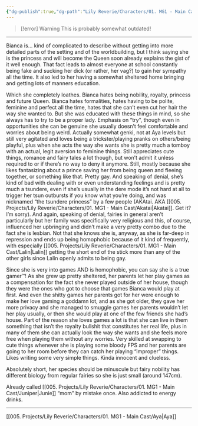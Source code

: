 ```yaml
---
{"dg-publish":true,"dg-path":"Lily Reverie/Characters/01. MG1 - Main Cast/Bianca.md","permalink":"/lily-reverie/characters/01-mg-1-main-cast/bianca/","created":"2024-01-20T03:06:50.397-03:00","updated":"2024-01-21T01:41:30.397-03:00"}
---
```


>[!error] Warning
>This is probably somewhat outdated!

---

Bianca is… kind of complicated to describe without getting into more detailed parts of the setting and of the worldbuilding, but I think saying she is the princess and will become the Queen soon already explains the gist of it well enough. That fact leads to almost everyone at school constantly being fake and sucking her dick (or rather, her vag?) to gain her sympathy all the time. It also led to her having a somewhat sheltered home bringing and getting lots of manners education.

Which she completely loathes. Bianca hates being nobility, royalty, princess and future Queen. Bianca hates formalities, hates having to be polite, feminine and perfect all the time, hates that she can’t even cut her hair the way she wanted to. But she was educated with these things in mind, so she always has to try to be a proper lady. Emphasis on “try”, though even in opportunities she can be genuine she usually doesn’t feel comfortable and worries about being weird. Actually somewhat genki, not at Aya levels but still very agitated and loves being a trickster/playing pranks on others/being playful, plus when she acts the way she wants she is pretty much a tomboy with an actual, legit aversion to feminine things. Still appreciates cute things, romance and fairy tales a lot though, but won’t admit it unless required to or if there’s no way to deny it anymore. Still, mostly because she likes fantasizing about a prince saving her from being queen and fleeing together, or something like that. Pretty gay. And speaking of denial, she’s kind of bad with dealing with or even understanding feelings and is pretty much a tsundere, even if she’s usually in the dere mode it’s not hard at all to trigger her tsun outbursts if you know what you’re doing, and was nicknamed “the tsundere princess” by a few people (AKAtai. AKA [[005. Projects/Lily Reverie/Characters/01. MG1 - Main Cast/Akatai\|Akatai]]. Get it? I’m sorry). And again, speaking of denial, fairies in general aren’t particularly but her family was specifically very religious and this, of course, influenced her upbringing and didn’t make a very pretty combo due to the fact she is lesbian. Not that she knows she is, anyway, as she is far-deep in repression and ends up being homophobic because of it kind of frequently, with especially [[005. Projects/Lily Reverie/Characters/01. MG1 - Main Cast/Lalin\|Lalin]] getting the short end of the stick more than any of the other girls since Lalin openly admits to being gay.

Since she is very into games AND is homophobic, you can say she is a true gamer™! As she grew up pretty sheltered, her parents let her play games as a compensation for the fact she never played outside of her house, though they were the ones who got to choose that games Bianca would play at first. And even the shitty games her parents got for her were enough to make her love gaming a goddamn lot, and as she got older, they gave her more privacy and she managed to smuggle games her parents wouldn’t let her play usually, or then she would play at one of the few friends she had’s house. Part of the reason she loves games a lot is that she can live in them something that isn’t the royalty bullshit that constitutes her real life, plus in many of them she can actually look the way she wants and she feels more free when playing them without any worries. Very skilled at swapping to cute things whenever she is playing some bloody FPS and her parents are going to her room before they can catch her playing “improper” things. Likes writing some very simple things. Kinda innocent and clueless.

Absolutely short, her species should be minuscule but fairy nobility has different biology from regular fairies so she is just small (around 147cm).

Already called [[005. Projects/Lily Reverie/Characters/01. MG1 - Main Cast/Juniper\|Junie]] “mom” by mistake once. Also addicted to energy drinks.

---
[[005. Projects/Lily Reverie/Characters/01. MG1 - Main Cast/Aya\|Aya]]